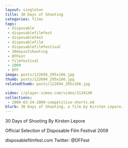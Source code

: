 ```yaml
---
layout: singleton
title: 30 Days of Shooting
categories: films
tags:
 - disposable
 - disposablefilmfest
 - disposablefest
 - disposablefilm
 - disposablefilmfestival
 - 30daysofshooting
 - DFFest
 - filmfestival
 - 2009
 - DFF
image: posts/122694_295x166.jpg
thumb: posts/122694_295x166.jpg
relatedthumb: posts/122694_295x166.jpg

video: //player.vimeo.com/video/3124149
collections:
 - 2009-03-24-2009-competitive-shorts.md
blurb: 30 Days of Shooting, a film by Kirsten Lepore.
---
```


30 Days of Shooting
By Kirsten Lepore

Official Selection of Disposable Film Festival 2009

disposablefilmfest.com
Twitter: @DFFest
